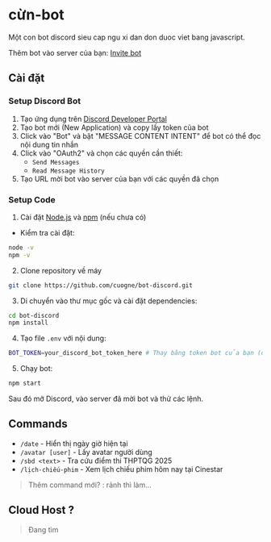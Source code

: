 # cừn-bot

Một con bot discord sieu cap ngu xi dan don duoc viet bang javascript.

Thêm bot vào server của bạn: [Invite bot](https://discord.com/oauth2/authorize?client_id=1395723998821879849)

## Cài đặt

### Setup Discord Bot
1. Tạo ứng dụng trên [Discord Developer Portal](https://discord.com/developers/applications)
2. Tạo bot mới (New Application) và copy lấy token của bot
3. Click vào "Bot" và bật "MESSAGE CONTENT INTENT" để bot có thể đọc nội dung tin nhắn
4. Click vào "OAuth2" và chọn các quyền cần thiết:
    - `Send Messages`
    - `Read Message History`
5. Tạo URL mời bot vào server của bạn với các quyền đã chọn

### Setup Code
1. Cài đặt [Node.js](https://nodejs.org/) và [npm](https://www.npmjs.com/get-npm) (nếu chưa có)
   
- Kiểm tra cài đặt:
```bash
node -v
npm -v
```

2. Clone repository về máy
```bash
git clone https://github.com/cuogne/bot-discord.git
```

3. Di chuyển vào thư mục gốc và cài đặt dependencies:
```bash
cd bot-discord
npm install
```

4. Tạo file `.env` với nội dung:
```bash
BOT_TOKEN=your_discord_bot_token_here # Thay bằng token bot của bạn (đã copy ở trên)
```

5. Chạy bot:
```bash
npm start
```

Sau đó mở Discord, vào server đã mời bot và thử các lệnh.

## Commands

- `/date` - Hiển thị ngày giờ hiện tại
- `/avatar [user]` - Lấy avatar người dùng
- `/sbd <text>` - Tra cứu điểm thi THPTQG 2025
- `/lịch-chiếu-phim` - Xem lịch chiếu phim hôm nay tại Cinestar 

> Thêm command mới? : rảnh thì làm...

## Cloud Host ?
> Đang tìm